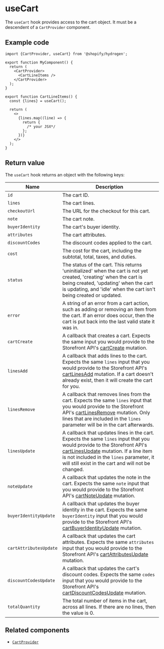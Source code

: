 # useCart


The `useCart` hook provides access to the cart object. It must be a descendent of a `CartProvider` component.

## Example code

```tsx
import {CartProvider, useCart} from '@shopify/hydrogen';

export function MyComponent() {
  return (
    <CartProvider>
      <CartLineItems />
    </CartProvider>
  );
}

export function CartLineItems() {
  const {lines} = useCart();

  return (
    <>
      {lines.map((line) => {
        return {
          /* your JSX*/
        };
      })}
    </>
  );
}
```

## Return value

The `useCart` hook returns an object with the following keys:

| Name                   | Description                                                                                                                                                                                                                                                                                                                               |
| ---------------------- | ----------------------------------------------------------------------------------------------------------------------------------------------------------------------------------------------------------------------------------------------------------------------------------------------------------------------------------------- |
| `id`                   | The cart ID.                                                                                                                                                                                                                                                                                                                              |
| `lines`                | The cart lines.                                                                                                                                                                                                                                                                                                                           |
| `checkoutUrl`          | The URL for the checkout for this cart.                                                                                                                                                                                                                                                                                                   |
| `note`                 | The cart note.                                                                                                                                                                                                                                                                                                                            |
| `buyerIdentity`        | The cart's buyer identity.                                                                                                                                                                                                                                                                                                                |
| `attributes`           | The cart attributes.                                                                                                                                                                                                                                                                                                                      |
| `discountCodes`        | The discount codes applied to the cart.                                                                                                                                                                                                                                                                                                   |
| `cost`        | The cost for the cart, including the subtotal, total, taxes, and duties.                                                                                                                                                                                                                                                        |
| `status`               | The status of the cart. This returns 'uninitialized' when the cart is not yet created, 'creating' when the cart is being created, 'updating' when the cart is updating, and 'idle' when the cart isn't being created or updated.                                                                                                          |
| `error`                | A string of an error from a cart action, such as adding or removing an item from the cart. If an error does occur, then the cart is put back into the last valid state it was in.                                                                                                                                                         |
| `cartCreate`           | A callback that creates a cart. Expects the same input you would provide to the Storefront API's [cartCreate](https://shopify.dev/api/storefront/reference/cart/cartcreate) mutation.                                                                                                                                                     |
| `linesAdd`             | A callback that adds lines to the cart. Expects the same `lines` input that you would provide to the Storefront API's [cartLinesAdd](https://shopify.dev/api/storefront/reference/cart/cartlinesadd) mutation. If a cart doesn't already exist, then it will create the cart for you.                                                     |
| `linesRemove`          | A callback that removes lines from the cart. Expects the same `lines` input that you would provide to the Storefront API's [cartLinesRemove](https://shopify.dev/api/storefront/reference/cart/cartlinesremove) mutation. Only lines that are included in the `lines` parameter will be in the cart afterwards.                           |
| `linesUpdate`          | A callback that updates lines in the cart. Expects the same `lines` input that you would provide to the Storefront API's [cartLinesUpdate](https://shopify.dev/api/storefront/reference/cart/cartlinesupdate) mutation. If a line item is not included in the `lines` parameter, it will still exist in the cart and will not be changed. |
| `noteUpdate`           | A callback that updates the note in the cart. Expects the same `note` input that you would provide to the Storefront API's [cartNoteUpdate](https://shopify.dev/api/storefront/reference/cart/cartnoteupdate) mutation.                                                                                                                   |
| `buyerIdentityUpdate`  | A callback that updates the buyer identity in the cart. Expects the same `buyerIdentity` input that you would provide to the Storefront API's [cartBuyerIdentityUpdate](https://shopify.dev/api/storefront/reference/cart/cartbuyeridentityupdate) mutation.                                                                              |
| `cartAttributesUpdate` | A callback that updates the cart attributes. Expects the same `attributes` input that you would provide to the Storefront API's [cartAttributesUpdate](https://shopify.dev/api/storefront/reference/cart/cartattributesupdate) mutation.                                                                                                  |
| `discountCodesUpdate`  | A callback that updates the cart's discount codes. Expects the same `codes` input that you would provide to the Storefront API's [cartDiscountCodesUpdate](https://shopify.dev/api/storefront/reference/cart/cartdiscountcodesupdate) mutation.                                                                                           |
| `totalQuantity`        | The total number of items in the cart, across all lines. If there are no lines, then the value is 0.                                                                                                                                                                                                                                      |

## Related components

- [`CartProvider`](/docs/components/cart/cartprovider.md)

